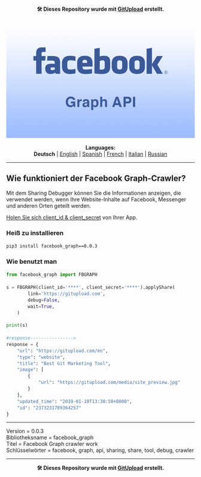 <p align="center"><b>🛠️ Dieses Repository wurde mit <a href="https://gitupload.com">GitUpload</a> erstellt.</b></p>
<p align="center"><a href="https://gitupload.com"><img src="https://github.com/markolofsen/facebook_graph//blob/master/.banners/banner_de.jpg?raw=1" /></a></p>
<p align="center"><b>Languages:</b><br /><b>Deutsch</b> | <a href="https://github.com/markolofsen/facebook_graph/blob/master/README.md">English</a> | <a href="https://github.com/markolofsen/facebook_graph/blob/master/README_es.md">Spanish</a> | <a href="https://github.com/markolofsen/facebook_graph/blob/master/README_fr.md">French</a> | <a href="https://github.com/markolofsen/facebook_graph/blob/master/README_it.md">Italian</a> | <a href="https://github.com/markolofsen/facebook_graph/blob/master/README_ru.md">Russian</a></p>

---

## Wie funktioniert der Facebook Graph-Crawler?
Mit dem Sharing Debugger können Sie die Informationen anzeigen, die verwendet werden, wenn Ihre Website-Inhalte auf Facebook, Messenger und anderen Orten geteilt werden.


<a href="https://developers.facebook.com/apps/">Holen Sie sich client_id & client_secret</a> von Ihrer App.


### Heiß zu installieren

```sh
pip3 install facebook_graph==0.0.3
```


### Wie benutzt man

```python
from facebook_graph import FBGRAPH

s = FBGRAPH(client_id='****', client_secret='****').applyShare(
        link='https://gitupload.com',
        debug=False,
        wait=True,
    )

print(s)

#response---------------->
response = {
    "url": "https://gitupload.com/en",
    "type": "website",
    "title": "Best Git Marketing Tool",
    "image": [
        {
            "url": "https://gitupload.com/media/site_preview.jpg"
        }
    ],
    "updated_time": "2019-01-10T13:38:50+0000",
    "id": "2373231789364257"
}


```


<hr />


Version = 0.0.3 <br />
Bibliotheksname = facebook_graph <br />
Titel = Facebook Graph crawler work <br />
Schlüsselwörter = facebook,  graph,  api,  sharing,  share,  tool,  debug,  crawler <br />


---

<p align="center"><b>🛠️ Dieses Repository wurde mit <a href="https://gitupload.com">GitUpload</a> erstellt.</b></p>